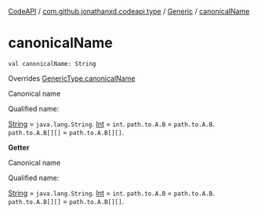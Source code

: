 [CodeAPI](../../index.md) / [com.github.jonathanxd.codeapi.type](../index.md) / [Generic](index.md) / [canonicalName](.)

# canonicalName

`val canonicalName: String`

Overrides [GenericType.canonicalName](../-generic-type/canonical-name.md)

Canonical name

Qualified name:

[String](#) = `java.lang.String`.
[Int](#) = `int`.
`path.to.A.B` = `path.to.A.B`.
`path.to.A.B[][]` = `path.to.A.B[][]`.

**Getter**

Canonical name

Qualified name:

[String](#) = `java.lang.String`.
[Int](#) = `int`.
`path.to.A.B` = `path.to.A.B`.
`path.to.A.B[][]` = `path.to.A.B[][]`.

